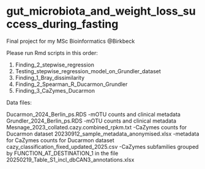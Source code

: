 # gut_microbiota_and_weight_loss_success_during_fasting
Final project for my MSc Bioinformatics @Birkbeck

Please run Rmd scripts in this order:

1. Finding_2_stepwise_regression
2. Testing_stepwise_regression_model_on_Grundler_dataset
3. Finding_1_Bray_dissimilarity
4. Finding_2_Spearman_R_Ducarmon_Grundler
5. Finding_3_CaZymes_Ducarmon

Data files:

Ducarmon_2024_Berlin_ps.RDS -mOTU counts and clinical metadata
Grundler_2024_Berlin_ps.RDS -mOTU counts and clinical metadata
Mesnage_2023_collated.cazy.combined_rpkm.txt -CaZymes counts for Ducarmon dataset
20230912_sample_metadata_anonymised.xlsx -metadata for CaZymes counts for Ducarmon dataset
cazy_classification_fixed_updated_2025.csv -CaZymes subfamilies grouped by FUNCTION_AT_DESTINATION_1 in the file 20250219_Table_S1_incl_dbCAN3_annotations.xlsx
